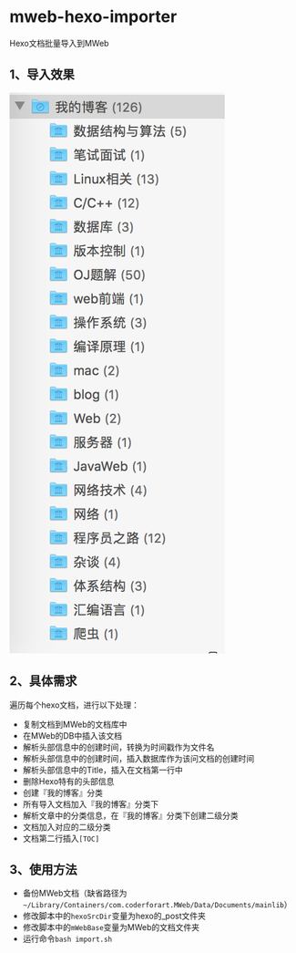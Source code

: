 # mweb-hexo-importer
Hexo文档批量导入到MWeb

## 1、导入效果
![-w200](https://raw.githubusercontent.com/chenzz/static-resource/master/85D4C01F-38F5-457B-AB2F-FA3444E7A6E6.png)

## 2、具体需求

遍历每个hexo文档，进行以下处理：

* 复制文档到MWeb的文档库中
* 在MWeb的DB中插入该文档
* 解析头部信息中的创建时间，转换为时间戳作为文件名
* 解析头部信息中的创建时间，插入数据库作为该问文档的创建时间
* 解析头部信息中的Title，插入在文档第一行中
* 删除Hexo特有的头部信息
* 创建『我的博客』分类
* 所有导入文档加入『我的博客』分类下
* 解析文章中的分类信息，在『我的博客』分类下创建二级分类
* 文档加入对应的二级分类
* 文档第二行插入`[TOC]`

## 3、使用方法

* 备份MWeb文档（缺省路径为`~/Library/Containers/com.coderforart.MWeb/Data/Documents/mainlib`）
* 修改脚本中的`hexoSrcDir`变量为hexo的_post文件夹
* 修改脚本中的`mWebBase`变量为MWeb的文档文件夹
* 运行命令`bash import.sh`

